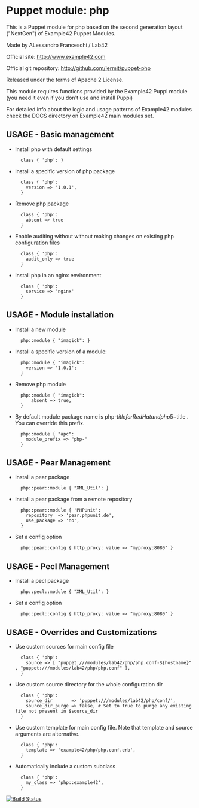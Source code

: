 # Puppet module: php

This is a Puppet module for php based on the second generation layout ("NextGen") of Example42 Puppet Modules.

Made by ALessandro Franceschi / Lab42

Official site: http://www.example42.com

Official git repository: http://github.com/lermit/puppet-php

Released under the terms of Apache 2 License.

This module requires functions provided by the Example42 Puppi module (you need it even if you don't use and install Puppi)

For detailed info about the logic and usage patterns of Example42 modules check the DOCS directory on Example42 main modules set.

## USAGE - Basic management

* Install php with default settings

        class { 'php': }

* Install a specific version of php package

        class { 'php':
          version => '1.0.1',
        }

* Remove php package

        class { 'php':
          absent => true
        }

* Enable auditing without without making changes on existing php configuration files

        class { 'php':
          audit_only => true
        }

* Install php in an nginx environment

        class { 'php':
          service => 'nginx'
        }

## USAGE - Module installation

* Install a new module

        php::module { "imagick": }

* Install a specific version of a module:

        php::module { "imagick":
          version => '1.0.1';
        }

* Remove php module

        php::module { "imagick":
            absent => true,
        }

* By default module package name is php-$title for RedHat and php5-$title . You can override this prefix.

        php::module { "apc": 
          module_prefix => "php-"
        }


## USAGE - Pear Management

* Install a pear package 

        php::pear::module { "XML_Util": }

* Install a pear package from a remote repository

        php::pear::module { 'PHPUnit':
          repository  => 'pear.phpunit.de',
          use_package => 'no',
        }

* Set a config option 

        php::pear::config { http_proxy: value => "myproxy:8080" }


## USAGE - Pecl Management

* Install a pecl package

        php::pecl::module { "XML_Util": }

* Set a config option 

        php::pecl::config { http_proxy: value => "myproxy:8080" }


## USAGE - Overrides and Customizations
* Use custom sources for main config file

        class { 'php':
          source => [ "puppet:///modules/lab42/php/php.conf-${hostname}" , "puppet:///modules/lab42/php/php.conf" ],
        }


* Use custom source directory for the whole configuration dir

        class { 'php':
          source_dir       => 'puppet:///modules/lab42/php/conf/',
          source_dir_purge => false, # Set to true to purge any existing file not present in $source_dir
        }

* Use custom template for main config file. Note that template and source arguments are alternative.

        class { 'php':
          template => 'example42/php/php.conf.erb',
        }

* Automatically include a custom subclass

        class { 'php':
          my_class => 'php::example42',
        }





[![Build Status](https://travis-ci.org/example42/puppet-php.png?branch=master)](https://travis-ci.org/example42/puppet-php)
